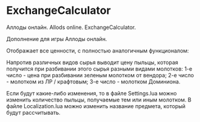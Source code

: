 # ExchangeCalculator
Аллоды онлайн. Allods online. ExchangeCalculator.

Дополнение для игры Аллоды онлайн.

Отображает все ценности,  с полностью аналогичным функционалом:

Напротив различных видов сырья выводит цену пыльцы, которая получится при разбивании этого сырья разными видами молотков:
1-е число - цена при разбивании  зеленым молотком от вендора;
2-е число - молотком из ЛР / крафтовым;
3-е число - молотком Доминиона.

Если будут какие-либо изменения, то в файле Settings.lua можно изменить количество пыльцы, получаемые тем или иным молотком. В файле Localization.lua можно изменить название предмета, который будут рассчитывать.
